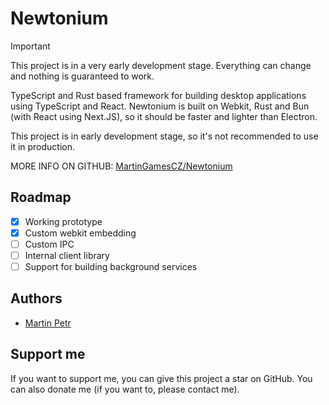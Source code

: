 # Newtonium
> [!IMPORTANT]
> This project is in a very early development stage. Everything can change and nothing is guaranteed to work.

TypeScript and Rust based framework for building desktop applications using TypeScript and React. Newtonium is built on Webkit, Rust and Bun (with React using Next.JS), so it should be faster and lighter than Electron.

This project is in early development stage, so it's not recommended to use it in production.

MORE INFO ON GITHUB: [MartinGamesCZ/Newtonium](https://github.com/MartinGamesCZ/Newtonium)

## Roadmap
- [x] Working prototype
- [x] Custom webkit embedding
- [ ] Custom IPC
- [ ] Internal client library
- [ ] Support for building background services

## Authors
- [Martin Petr](https://github.com/MartinGamesCZ)

## Support me
If you want to support me, you can give this project a star on GitHub. You can also donate me (if you want to, please contact me).
